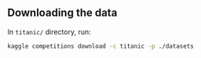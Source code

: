 ## Downloading the data

In `titanic/` directory, run:

```bash
kaggle competitions download -c titanic -p ./datasets
```
